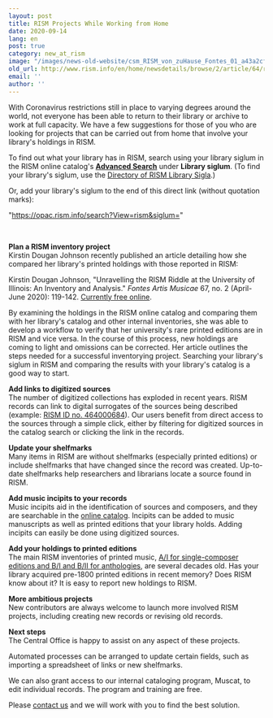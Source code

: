 ```yaml
---
layout: post
title: RISM Projects While Working from Home
date: 2020-09-14
lang: en
post: true
category: new_at_rism
image: "/images/news-old-website/csm_RISM_von_zuHause_Fontes_01_a43a2cfa53.jpg"
old_url: http://www.rism.info/en/home/newsdetails/browse/2/article/64/rism-projects-while-working-from-home.html
email: ''
author: ''
---
```


With Coronavirus restrictions still in place to varying degrees around the world, not everyone has been able to return to their library or archive to work at full capacity. We have a few suggestions for those of you who are looking for projects that can be carried out from home that involve your library's holdings in RISM.   
  
To find out what your library has in RISM, search using your library siglum in the RISM online catalog's [**Advanced Search**](https://opac.rism.info/advanced-search) under **Library siglum**. (To find your library's siglum, use the [Directory of RISM Library Sigla](/community/development/rism-sigla-directory.html "Opens internal link in current window").)   
  
Or, add your library's siglum to the end of this direct link (without quotation marks):

"https://opac.rism.info/search?View=rism&siglum="

&nbsp;

**Plan a RISM inventory project**  
Kirstin Dougan Johnson recently published an article detailing how she compared her library's printed holdings with those reported in RISM:   
  
Kirstin Dougan Johnson, "Unravelling the RISM Riddle at the University of Illinois: An Inventory and Analysis." _Fontes Artis Musicae_ 67, no. 2 (April-June 2020): 119-142. [Currently free online](https://muse.jhu.edu/article/758645).   
  
By examining the holdings in the RISM online catalog and comparing them with her library's catalog and other internal inventories, she was able to develop a workflow to verify that her university's rare printed editions are in RISM and vice versa. In the course of this process, new holdings are coming to light and omissions can be corrected. Her article outlines the steps needed for a successful inventorying project. Searching your library's siglum in RISM and comparing the results with your library's catalog is a good way to start.   
  
**Add links to digitized sources**  
The number of digitized collections has exploded in recent years. RISM records can link to digital surrogates of the sources being described (example: [RISM ID no. 464000684](https://opac.rism.info/search?id=464000684&View=rism)). Our users benefit from direct access to the sources through a simple click, either by filtering for digitized sources in the catalog search or clicking the link in the records.   
  
**Update your shelfmarks**  
Many items in RISM are without shelfmarks (especially printed editions) or include shelfmarks that have changed since the record was created. Up-to-date shelfmarks help researchers and librarians locate a source found in RISM.   
  
**Add music incipits to your records**  
Music incipits aid in the identification of sources and composers, and they are searchable in the [online catalog](https://opac.rism.info/advanced-search). Incipits can be added to music manuscripts as well as printed editions that your library holds. Adding incipits can easily be done using digitized sources.   
  
**Add your holdings to printed editions**  
The main RISM inventories of printed music, [A/I for single-composer editions and B/I and B/II for anthologies](/publications.html#c2619 "Opens internal link in current window"), are several decades old. Has your library acquired pre-1800 printed editions in recent memory? Does RISM know about it? It is easy to report new holdings to RISM.   
  
**More ambitious projects**  
New contributors are always welcome to launch more involved RISM projects, including creating new records or revising old records.   
  
**Next steps**  
The Central Office is happy to assist on any aspect of these projects.&nbsp;   
  
Automated processes can be arranged to update certain fields, such as importing a spreadsheet of links or new shelfmarks.   
  
We can also grant access to our internal cataloging program, Muscat, to edit individual records. The program and training are free.   
  
Please [contact us](mailto:contact@rism.info "Opens window for sending email") and we will work with you to find the best solution.

&nbsp;

